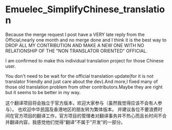 # Emuelec_SimplifyChinese_translation

Because the merge request I post have a VERY late reply from the Official,nearly one month and no merge done and I think it is the best way to 
DROP ALL MY CONTRIBUTION AND MAKE A NEW ONE WITH NO RELATIONSHIP OF THE "NON TRANSLATOR ORIENTED" OFFICIAL.

I am confirmed to make this individual translation project for those Chinese user.

You don't need to be wait for the official translation update(for it is not translator friendly and just care about the dev).And more,I fixed many of 
those old translation problem from other contributors.Maybe they are right but it seems to be better in my way.

这个翻译项目将会独立于官方版本，欢迎大家参与（虽然我觉得应该不会有人参与）。
也欢迎中华民国及香港地区的朋友转为繁体版本。
并建议各位不要浪费时间在官方项目的翻译工作，官方项目的管理者对翻译事务并不热心而且长时间不合并翻译内容，我感觉他们觉得“翻译”不属于“开发”的一部分。
